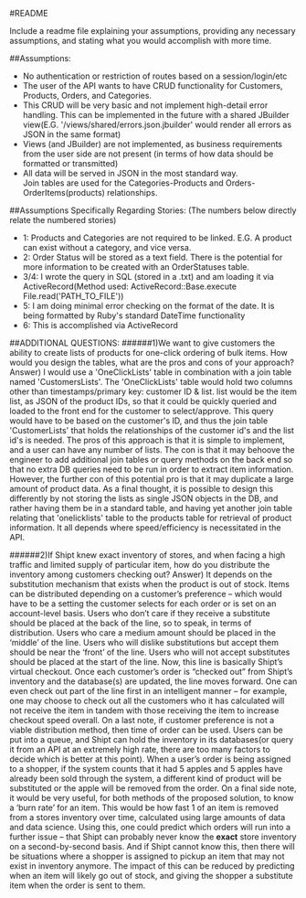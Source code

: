 #README

Include a readme file explaining your assumptions, providing any necessary assumptions,
and stating what you would accomplish with more time.

##Assumptions:
* No authentication or restriction of routes based on a session/login/etc <br/>
* The user of the API wants to have CRUD functionality for Customers, Products, Orders, and Categories. <br/>
* This CRUD will be very basic and not implement high-detail error handling. This can be implemented in the future with a shared JBuilder view(E.G. '/views/shared/errors.json.jbuilder' would render all errors as JSON in the same format)<br/>
* Views (and JBuilder) are not implemented, as business requirements from the user side are not present (in terms of how data should be formatted or transmitted)<br/>
* All data will be served in JSON in the most standard way.<br/>
Join tables are used for the Categories-Products and Orders-OrderItems(products) relationships.

##Assumptions Specifically Regarding Stories:
(The numbers below directly relate the numbered stories)
* 1: Products and Categories are not required to be linked. E.G. A product can exist without a category, and vice versa.<br/>
* 2: Order Status will be stored as a text field. There is the potential for more information to be created with an OrderStatuses table.<br/>
* 3/4: I wrote the query in SQL (stored in a .txt) and am loading it via ActiveRecord(Method used: ActiveRecord::Base.execute File.read('PATH_TO_FILE'))<br/>
* 5: I am doing minimal error checking on the format of the date. It is being formatted by Ruby's standard DateTime functionality<br/>
* 6: This is accomplished via ActiveRecord

##ADDITIONAL QUESTIONS:
######1)We want to give customers the ability to create lists of products for one-click ordering of bulk items. How would you design the tables, what are the pros and cons of your approach?
  Answer) I would use a 'OneClickLists' table in combination with a join table named 'CustomersLists'. The 'OneClickLists' table would hold two columns other than timestamps/primary key: customer ID & list. list would be the item list, as JSON of the product IDs, so that it could be quickly queried and loaded to the front end for the customer to select/approve. This query would have to be based on the customer's ID, and thus the join table 'CustomerLists' that holds the relationships of the customer id's and the list id's is needed. The pros of this approach is that it is simple to implement, and a user can have any number of lists. The con is that it may behoove the engineer to add additional join tables or query methods on the back end so that no extra DB queries need to be run in order to extract item information. However, the further con of this potential pro is that it may duplicate a large amount of product data. As a final thought, it is possible to design this differently by not storing the lists as single JSON objects in the DB, and rather having them be in a standard table, and having yet another join table relating that 'onelicklists' table to the products table for retrieval of product information. It all depends where speed/efficiency is necessitated in the API.


######2)If Shipt knew exact inventory of stores, and when facing a high traffic and limited supply of particular item, how do you distribute the inventory among customers checking out?
  Answer) It depends on the substitution mechanism that exists when the product is out of stock. Items can be distributed depending on a customer’s preference – which would have to be a setting the customer selects for each order or is set on an account-level basis. Users who don’t care if they receive a substitute should be placed at the back of the line, so to speak, in terms of distribution. Users who care a medium amount should be placed in the ‘middle’ of the line. Users who will dislike substitutions but accept them should be near the ‘front’ of the line. Users who will not accept substitutes should be placed at the start of the line. Now, this line is basically Shipt’s virtual checkout. Once each customer’s order is “checked out” from Shipt’s inventory and the database(s) are updated, the line moves forward. One can even check out part of the line first in an intelligent manner – for example, one may choose to check out all the customers who it has calculated will not receive the item in tandem with those receiving the item to increase checkout speed overall.
  On a last note, if customer preference is not a viable distribution method, then time of order can be used. Users can be put into a queue, and Shipt can hold the inventory in its databases(or query it from an API at an extremely high rate, there are too many factors to decide which is better at this point). When a user’s order is being assigned to a shopper, if the system counts that it had 5 apples and 5 apples have already been sold through the system, a different kind of product will be substituted or the apple will be removed from the order.
  On a final side note, it would be very useful, for both methods of the proposed solution, to know a ‘burn rate’ for an item. This would be how fast 1 of an item is removed from a stores inventory over time, calculated using large amounts of data and data science. Using this, one could predict which orders will run into a further issue – that Shipt can probably never know the **exact** store inventory on a second-by-second basis. And if Shipt cannot know this, then there will be situations where a shopper is assigned to pickup an item that may not exist in inventory anymore. The impact of this can be reduced by predicting when an item will likely go out of stock, and giving the shopper a substitute item when the order is sent to them.
